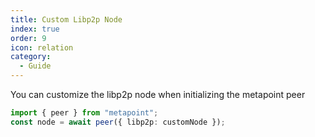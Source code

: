 ```yaml
---
title: Custom Libp2p Node
index: true
order: 9
icon: relation
category:
  - Guide
---
```


You can customize the libp2p node when initializing the metapoint peer

```ts {2}
import { peer } from "metapoint";
const node = await peer({ libp2p: customNode });
```
